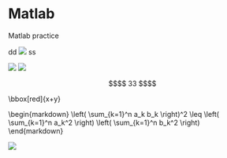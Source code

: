 # Matlab
Matlab practice

dd <img src="https://render.githubusercontent.com/render/math?math=e^{i \pi} = -1"> ss

<img src="https://render.githubusercontent.com/render/math?math=\frac{P(x\mid\theta)P(\theta)}{\sum_{\theta}P(x\mid\theta)P(\theta)})">

<img src="https://render.githubusercontent.com/render/math?math=P(x1\mid\theta1)">

```math
$$ 33 $$
```

\bbox[red]{x+y} 

\begin{markdown}
\left( \sum_{k=1}^n a_k b_k \right)^2 \leq \left( \sum_{k=1}^n a_k^2 \right) \left( \sum_{k=1}^n b_k^2 \right)
\end{markdown}

<img src="https://render.githubusercontent.com/render/math?math=P(someone elected president)=p(1-p)^{1-x}">
